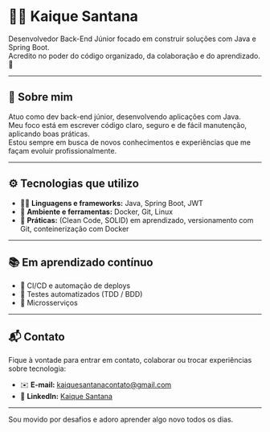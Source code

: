 # 👨‍💻 Kaique Santana

Desenvolvedor Back-End Júnior focado em construir soluções com Java e Spring Boot.  
Acredito no poder do código organizado, da colaboração e do aprendizado. 🚀

---

## 🧠 Sobre mim

Atuo como dev back-end júnior, desenvolvendo aplicações com Java.  
Meu foco está em escrever código claro, seguro e de fácil manutenção, aplicando boas práticas.  
Estou sempre em busca de novos conhecimentos e experiências que me façam evoluir profissionalmente.

---

## ⚙️ Tecnologias que utilizo

- 🧑‍💻 **Linguagens e frameworks:** Java, Spring Boot, JWT  
- 🐳 **Ambiente e ferramentas:** Docker, Git, Linux  
- 🧼 **Práticas:** (Clean Code, SOLID) em aprendizado, versionamento com Git, conteinerização com Docker

---

## 📚 Em aprendizado contínuo

- 🔄 CI/CD e automação de deploys  
- 🧪 Testes automatizados (TDD / BDD)  
- 🧩 Microsserviços

---

## 📬 Contato

Fique à vontade para entrar em contato, colaborar ou trocar experiências sobre tecnologia:

- ✉️ **E-mail:** kaiquesantanacontato@gmail.com  
- 💼 **LinkedIn:** [Kaique Santana](https://www.linkedin.com/in/contatokaiquesantana/) 

---

Sou movido por desafios e adoro aprender algo novo todos os dias.  

